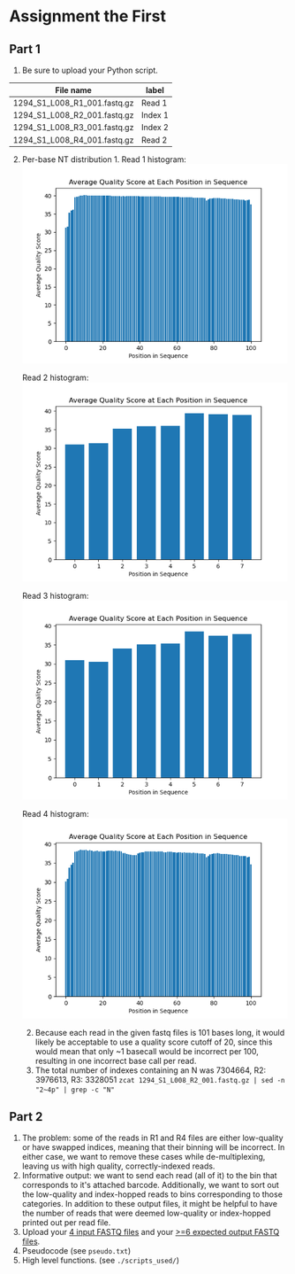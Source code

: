 # Assignment the First

## Part 1
1. Be sure to upload your Python script.

| File name | label |
|---|---|
| 1294_S1_L008_R1_001.fastq.gz | Read 1 |
| 1294_S1_L008_R2_001.fastq.gz | Index 1 |
| 1294_S1_L008_R3_001.fastq.gz | Index 2 |
| 1294_S1_L008_R4_001.fastq.gz | Read 2 |

2. Per-base NT distribution
    1. 
    Read 1 histogram: 
    ![image](hist_read1.png)

    Read 2 histogram: 
    ![image](hist_read2.png)

    Read 3 histogram: 
    ![image](hist_read3.png)

    Read 4 histogram: 
    ![image](hist_read4.png)
    
    2. Because each read in the given fastq files is 101 bases long, it would likely be acceptable to use a quality score cutoff of 20, since this would mean that only ~1 basecall would be incorrect per 100, resulting in one incorrect base call per read. 
    3. The total number of indexes containing an N was 7304664, R2: 3976613, R3: 3328051 
    ```zcat 1294_S1_L008_R2_001.fastq.gz | sed -n "2~4p" | grep -c "N"```
    
## Part 2
1. The problem: some of the reads in R1 and R4 files are either low-quality or have swapped indices, meaning that their binning will be incorrect. In either case, we want to remove these cases while de-multiplexing, leaving us with high quality, correctly-indexed reads.
2. Informative output: we want to send each read (all of it) to the bin that corresponds to it's attached barcode. Additionally, we want to sort out the low-quality and index-hopped reads to bins corresponding to those categories. In addition to these output files, it might be helpful to have the number of reads that were deemed low-quality or index-hopped printed out per read file. 
3. Upload your [4 input FASTQ files](../TEST-input_FASTQ) and your [>=6 expected output FASTQ files](../TEST-output_FASTQ).
4. Pseudocode (see ```pseudo.txt```)
5. High level functions. (see ```./scripts_used/```) 
